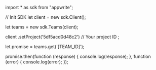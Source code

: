 import * as sdk from "appwrite";

// Init SDK
let client = new sdk.Client();

let teams = new sdk.Teams(client);

client
    .setProject('5df5acd0d48c2') // Your project ID
;

let promise = teams.get('[TEAM_ID]');

promise.then(function (response) {
    console.log(response);
}, function (error) {
    console.log(error);
});